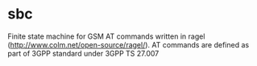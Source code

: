 # sbc
Finite state machine for GSM AT commands written in ragel (http://www.colm.net/open-source/ragel/).
AT commands are defined as part of 3GPP standard under 3GPP TS 27.007

